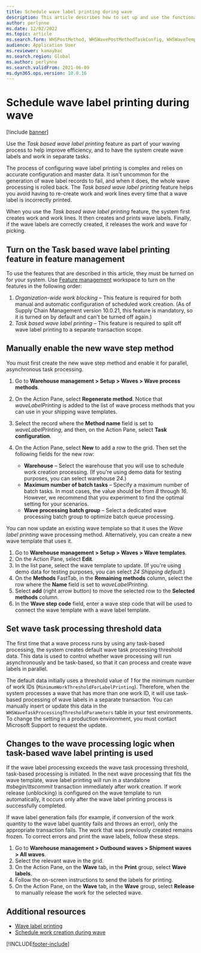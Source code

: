 ```yaml
---
title: Schedule wave label printing during wave
description: This article describes how to set up and use the functionality for task-based wave label printing.
author: perlynne
ms.date: 12/02/2022
ms.topic: article
ms.search.form: WHSPostMethod, WHSWavePostMethodTaskConfig, WHSWaveTemplateTable, WHSParameters, WHSWaveTableListPage, WHSWorkTableListPage, WHSWorkTable, BatchJobEnhanced, WHSPlannedWorkOrder
audience: Application User
ms.reviewer: kamaybac
ms.search.region: Global
ms.author: perlynne
ms.search.validFrom: 2021-06-09
ms.dyn365.ops.version: 10.0.16
---
```


# Schedule wave label printing during wave

[!include [banner](../../includes/banner.md)]

Use the *Task based wave label printing* feature as part of your waving process to help improve efficiency, and to have the system create wave labels and work in separate tasks.

The process of configuring wave label printing is complex and relies on accurate configuration and master data. It isn't uncommon for the generation of wave label records to fail, and when it does, the whole wave processing is rolled back. The *Task based wave label printing* feature helps you avoid having to re-create work and work lines every time that a wave label is incorrectly printed.

When you use the *Task based wave label printing* feature, the system first creates work and work lines. It then creates and prints wave labels. Finally, if the wave labels are correctly created, it releases the work and wave for picking.

## Turn on the Task based wave label printing feature in feature management

To use the features that are described in this article, they must be turned on for your system. Use [Feature management](../../fin-ops-core/fin-ops/get-started/feature-management/feature-management-overview.md) workspace to turn on the features in the following order:

1. *Organization-wide work blocking* – This feature is required for both manual and automatic configuration of scheduled work creation. (As of Supply Chain Management version 10.0.21, this feature is mandatory, so it is turned on by default and can't be turned off again.)
1. *Task based wave label printing* – This feature is required to split off wave label printing to a separate transaction scope.

## Manually enable the new wave step method

You must first create the new wave step method and enable it for parallel, asynchronous task processing.

1. Go to **Warehouse management \> Setup \> Waves \> Wave process methods**.
1. On the Action Pane, select **Regenerate method**. Notice that *waveLabelPrinting* is added to the list of wave process methods that you can use in your shipping wave templates.
1. Select the record where the **Method name** field is set to *waveLabelPrinting*, and then, on the Action Pane, select **Task configuration**.
1. On the Action Pane, select **New** to add a row to the grid. Then set the following fields for the new row:

    - **Warehouse** – Select the warehouse that you will use to schedule work creation processing. (If you're using demo data for testing purposes, you can select warehouse *24*.)
    - **Maximum number of batch tasks** – Specify a maximum number of batch tasks. In most cases, the value should be from *8* through *16*. However, we recommend that you experiment to find the optimal setting for your scenarios.
    - **Wave processing batch group** – Select a dedicated wave processing batch group to optimize batch queue processing.

You can now update an existing wave template so that it uses the *Wave label printing* wave processing method. Alternatively, you can create a new wave template that uses it.

1. Go to **Warehouse management \> Setup \> Waves \> Wave templates**.
1. On the Action Pane, select **Edit**.
1. In the list pane, select the wave template to update. (If you're using demo data for testing purposes, you can select *24 Shipping default*.)
1. On the **Methods** FastTab, in the **Remaining methods** column, select the row where the **Name** field is set to *waveLabelPrinting*.
1. Select **add** (right arrow button) to move the selected row to the **Selected methods** column.
1. In the **Wave step code** field, enter a wave step code that will be used to connect the wave template with a wave label template.

## Set wave task processing threshold data

The first time that a wave process runs by using any task-based processing, the system creates default wave task processing threshold data. This data is used to control whether wave processing will run asynchronously and be task-based, so that it can process and create wave labels in parallel.

The default data initially uses a threshold value of *1* for the minimum number of work IDs (`MinimumWorkThresholdForLabelPrinting`). Therefore, when the system processes a wave that has more than one work ID, it will use task-based processing of wave labels in a separate transaction. You can manually insert or update this data in the `WHSWaveTaskProcessingThresholdParameters` table in your test environments. To change the setting in a production environment, you must contact Microsoft Support to request the update.

## Changes to the wave processing logic when task-based wave label printing is used

If the wave label processing exceeds the wave task processing threshold, task-based processing is initiated. In the next wave processing that fits the wave template, wave label printing will run in a standalone *ttsbegin*/*ttscommit* transaction immediately after work creation. If work release (unblocking) is configured on the wave template to run automatically, it occurs only after the wave label printing process is successfully completed.

If wave label generation fails (for example, if conversion of the work quantity to the wave label quantity fails and throws an error), only the appropriate transaction fails. The work that was previously created remains frozen. To correct errors and print the wave labels, follow these steps.

1. Go to **Warehouse management \> Outbound waves \> Shipment waves \> All waves**.
1. Select the relevant wave in the grid.
1. On the Action Pane, on the **Wave** tab, in the **Print** group, select **Wave labels**.
1. Follow the on-screen instructions to send the labels for printing.
1. On the Action Pane, on the **Wave** tab, in the **Wave** group, select **Release** to manually release the work for the selected wave.

## Additional resources

- [Wave label printing](configure-wave-label-printing.md)
- [Schedule work creation during wave](configure-wave-schedule-work-creation.md)

[!INCLUDE[footer-include](../../includes/footer-banner.md)]

